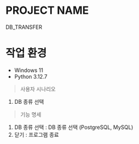 # PROJECT NAME

DB_TRANSFER

# 작업 환경

- Windows 11
- Python 3.12.7

> 사용자 시나리오

1. DB 종류 선택

> 기능 명세

1. DB 종류 선택 : DB 종류 선택 (PostgreSQL, MySQL)
2. 닫기 : 프로그램 종료
